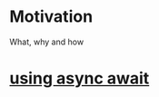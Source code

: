 # Motivation
What, why and how

# [using async await](https://github.com/r-petrenko/csharp-code-styles/blob/master/async.md)
